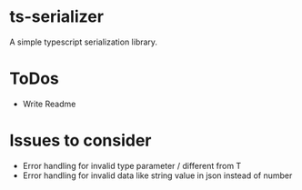 # ts-serializer
A simple typescript serialization library.

# ToDos
- Write Readme

# Issues to consider
- Error handling for invalid type parameter / different from T
- Error handling for invalid data like string value in json instead of number